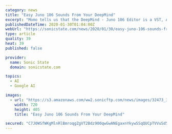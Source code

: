 ```yaml
---
category: news
title: "Easy Juno 106 Sounds From Your DeepMind"
excerpt: "Momo tells us that the DeepMind - Juno 106 Editor is a VST, AU and Standalone overlay midi editor that allows you to control the DeepMind 12 controls that are necessary to create the Juno 106 sounds. It is compatible with DeepMind 6 and DeepMind 12D A ..."
publishedDateTime: 2020-01-30T01:04:00Z
webUrl: "https://sonicstate.com/news/2020/01/30/easy-juno-106-sounds-from-your-deepmind/"
type: article
quality: 39
heat: 39
published: false

provider:
  name: Sonic State
  domain: sonicstate.com

topics:
  - AI
  - Google AI

images:
  - url: "https://s3.amazonaws.com/ww2.sonicftp.com/news/images/32473_386.jpg"
    width: 720
    height: 405
    title: "Easy Juno 106 Sounds From Your DeepMind"

secured: "C7J0WSfWKgMlnRlBmroqgZgVT2Bdz900qwGwANEgaxnYkywSSqQUCpTVVuSd5n9pBe7+odwMiMWTc8aMD6wzD3fpC8bn4nBij48xshlg17JNKjat/qfGGDW7zC2i5Hf7N2W6RA6Ds5ZwWBsF2xCsjz/2r0vlF5NWQYm5YmYVYC0yhVWzkDnb8b1urrriiwgJDouKze/V3nrLoyfoP2JzCK2hG//UBUJzUkeecPwvq4BH6VpPyG+8FCwkWNAwQxYof84g7pk3F3RNGQyL6KbVWmWy8sNRuleeu2UbY137CudVZOQi+GB+lYAIB2t1oTZ+;+VomoPZto61dyf21LMUbXA=="
---
```


